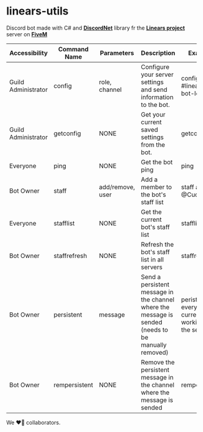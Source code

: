 # linears-utils
Discord bot made with C# and [**DiscordNet**](https://github.com/discord-net/Discord.Net) library fr the [**Linears project**](https://discord.gg/tC482G3GXu) server on [**FiveM**](https://fivem.net/)

| Accessibility       | Command Name  | Parameters       | Description                                                                                         | Example                                                        |
|---------------------|---------------|------------------|-----------------------------------------------------------------------------------------------------|----------------------------------------------------------------|
| Guild Administrator | config        | role, channel    | Configure your server settings and send information to the bot.                                     | config @staff #linears-bot-logs                                |
| Guild Administrator | getconfig     | NONE             | Get your current saved settings from the bot.                                                       | getconfig                                                      |
| Everyone            | ping          | NONE             | Get the bot ping                                                                                    | ping                                                           |
| Bot Owner           | staff         | add/remove, user | Add a member to the bot's staff list                                                                | staff add @Cuchi                                               |
| Everyone            | stafflist     | NONE             | Get the current bot's staff list                                                                    | stafflist                                                      |
| Bot Owner           | staffrefresh  | NONE             | Refresh the bot's staff list in all servers                                                         | staffrefresh                                                   |
| Bot Owner           | persistent    | message          | Send a persistent message in the channel where the message is sended (needs to be manually removed) | peristent Hey everyone, currently working on the server :wink: |
| Bot Owner           | rempersistent | NONE             | Remove the persistent message in the channel where the message is sended                            | rempersistent                                                  |

We ❤️‍🔥 collaborators.
